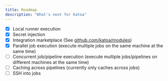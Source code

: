 ```yaml
---
title: Roadmap
description: "What's next for Katoa"
---
```


- [x] Local runner execution
- [x] Secret injection
- [x] Integration marketplace (See [github.com/katoa/modules](https://github.com/katoahq/modules))
- [x] Parallel job execution (execute multiple jobs on the same machine at the same time)
- [ ] Concurrent job/pipeline execution (execute multiple jobs/pipelines on different machines at the same time)
- [ ] Caching across pipelines (currently only caches across jobs)
- [ ] SSH into jobs
